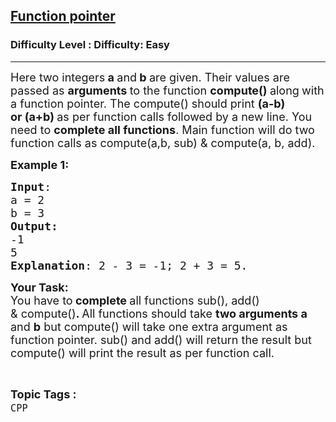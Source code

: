 <h2><a href="https://www.geeksforgeeks.org/problems/function-pointer/1?page=1&status=unsolved,attempted&sortBy=accuracy">Function pointer</a></h2><h3>Difficulty Level : Difficulty: Easy</h3><hr><div class="problems_problem_content__Xm_eO"><p><span style="font-size:18px">Here two integers<strong> a </strong>and<strong> b </strong>are given. Their values are passed as <strong>arguments </strong>to the function <strong>compute() </strong>along<strong> </strong>with a function pointer. The compute() should print&nbsp;<strong>(a-b) or&nbsp;(a+b) </strong>as per function calls followed by a new line. You need to <strong>complete all functions</strong>. Main function will do two function calls as compute(a,b, sub) &amp; compute(a, b, add).&nbsp;</span></p>

<p><span style="font-size:18px"><strong>Example 1:</strong><strong> </strong></span></p>

<pre><span style="font-size:18px"><strong>Input</strong>:
a = 2
b = 3
<strong>Output:</strong> 
-1
5
<strong>Explanation</strong>: 2 - 3 = -1; 2 + 3 = 5. </span></pre>

<p><span style="font-size:18px"><strong>Your Task:&nbsp; </strong><br>
You have to<strong> complete </strong>all&nbsp;functions sub(), add() &amp;&nbsp;compute()<strong>. </strong>All functions should take <strong>two arguments a</strong> and <strong>b</strong>&nbsp;but compute() will take one&nbsp;extra argument as function pointer. sub() and add() will return the result but compute() will print the result as per function call.</span></p>
</div><br><p><span style=font-size:18px><strong>Topic Tags : </strong><br><code>CPP</code>&nbsp;